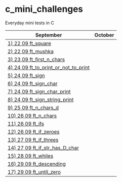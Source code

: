 # c_mini_challenges
Everyday mini tests in C

September| October |
-------------|-------------|
[1) 22 09 ft_square](https://github.com/Ysoroko/c_mini_challenges/blob/main/001_22_09_ft_square.MD) |  |
[2) 22 09 ft_mushka](https://github.com/Ysoroko/c_mini_challenges/blob/main/002_22_09_ft_mushka.MD) |  |
[3) 23 09 ft_first_n_chars](https://github.com/Ysoroko/c_mini_challenges/blob/main/003_23_09_ft_first_n_chars.MD) | |
[4) 24 09 ft_to_print_or_not_to_print](https://github.com/Ysoroko/c_mini_challenges/blob/main/004_24_09_ft_to_print_or_not_to_print.MD) | |
[5) 24 09 ft_sign](https://github.com/Ysoroko/c_mini_challenges/blob/main/005_24_09_ft_sign.MD) | |
[6) 24 09 ft_sign_char](https://github.com/Ysoroko/c_mini_challenges/blob/main/006_24_09_ft_sign_char.MD) | |
[7) 24 09 ft_sign_char_print](https://github.com/Ysoroko/c_mini_challenges/blob/main/007_24_09_ft_sign_char_print.MD) | |
[8) 24 09 ft_sign_string_print](https://github.com/Ysoroko/c_mini_challenges/blob/main/008_24_09_ft_sign_string_print.MD) | |
[9) 25 09 ft_n_chars_d](https://github.com/Ysoroko/c_mini_challenges/blob/main/009_25_09_ft_n_chars_d.MD) | |
[10) 26 09 ft_n_chars](https://github.com/Ysoroko/c_mini_challenges/blob/main/010_26_09_ft_n_chars.MD) | |
[11) 26 09 ft_ifs](https://github.com/Ysoroko/c_mini_challenges/blob/main/011_26_09_ft_ifs.MD) | |
[12) 26 09 ft_if_zeroes](https://github.com/Ysoroko/c_mini_challenges/blob/main/012_26_09_ft_if_zeroes.MD) | |
[13) 27 09 ft_if_threes](https://github.com/Ysoroko/c_mini_challenges/blob/main/013_27_09_ft_if_threes.MD) | |
[14) 27 09 ft_if_str_has_D_char](https://github.com/Ysoroko/c_mini_challenges/blob/main/014_27_09_ft_if_str_has_D_char.MD) | |
[15) 28 09 ft_whiles](https://github.com/Ysoroko/c_mini_challenges/blob/main/015_28_09_ft_whiles.MD) | |
[16) 29 09 ft_descending](https://github.com/Ysoroko/c_mini_challenges/blob/main/016_29_09_ft_descending.MD) | |
[17) 29 09 ft_until_zero](https://github.com/Ysoroko/c_mini_challenges/blob/main/017_29_09_ft_until_zero.MD) | |

